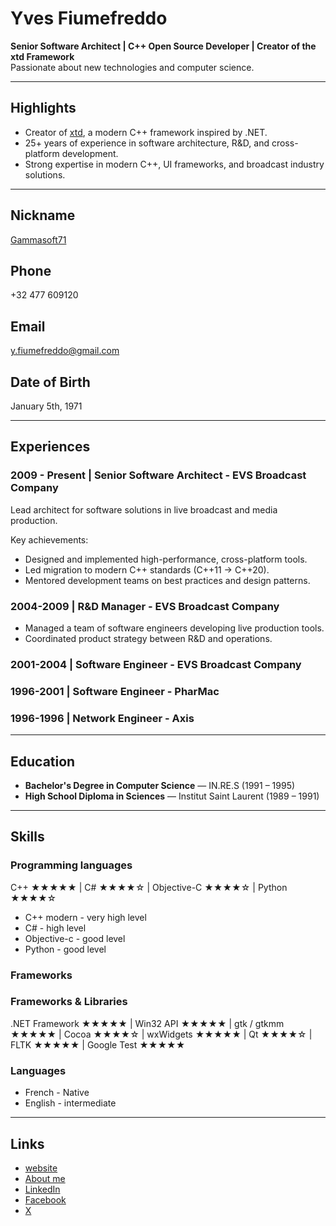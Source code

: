 # Yves Fiumefreddo

**Senior Software Architect | C++ Open Source Developer | Creator of the xtd Framework**  
Passionate about new technologies and computer science.

---

## Highlights
- Creator of [xtd](https://gammasoft71.github.io/xtd), a modern C++ framework inspired by .NET.
- 25+ years of experience in software architecture, R&D, and cross-platform development.
- Strong expertise in modern C++, UI frameworks, and broadcast industry solutions.

---

## Nickname

[Gammasoft71](https://gammasoft71.github.io)
​
## Phone

+32 477 609120
​
## Email

y.fiumefreddo@gmail.com 
​
## Date of Birth

January 5th, 1971

---

## Experiences

### 2009 - Present | Senior Software Architect - EVS Broadcast Company

Lead architect for software solutions in live broadcast and media production.  

Key achievements:
- Designed and implemented high-performance, cross-platform tools.
- Led migration to modern C++ standards (C++11 → C++20).
- Mentored development teams on best practices and design patterns.

### 2004-2009 | R&D Manager - EVS Broadcast Company

- Managed a team of software engineers developing live production tools.
- Coordinated product strategy between R&D and operations.

### 2001-2004 | Software Engineer - EVS Broadcast Company

### 1996-2001 | Software Engineer - PharMac

### 1996-1996 | Network Engineer - Axis

---

## Education
- **Bachelor's Degree in Computer Science** — IN.RE.S (1991 – 1995)
- **High School Diploma in Sciences** — Institut Saint Laurent (1989 – 1991)

---

## Skills

### Programming languages

C++ ★★★★★ | C# ★★★★☆ | Objective-C ★★★★☆ | Python ★★★★☆

* C++ modern - very high level
* C# - high level
* Objective-c - good level
* Python - good level

### Frameworks

### Frameworks & Libraries

.NET Framework ★★★★★ | Win32 API ★★★★★ | gtk / gtkmm ★★★★★ | Cocoa ★★★★☆ | wxWidgets ★★★★★ | Qt ★★★★☆ | FLTK ★★★★★ | Google Test ★★★★★

### Languages

* French - Native
* English - intermediate

---

## Links

* [website](https://yfiumefreddo.github.io)
* [About me](https://about.me/yves.fiumefreddo)
* [LinkedIn](https://www.linkedin.com/in/yves-fiumefreddo-0430441a/)
* [Facebook](https://www.facebook.com/yves.fiumefreddo/)
* [X](https://x.com/yfi1971)
